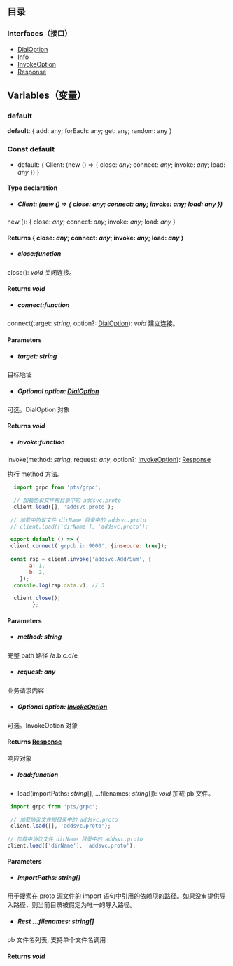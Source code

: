 ## 目录

### Interfaces（接口）
- [DialOption](https://cloud.tencent.com/document/product/1484/75816)
- [Info](https://cloud.tencent.com/document/product/1484/75817)
- [InvokeOption](https://cloud.tencent.com/document/product/1484/75818)
- [Response](https://cloud.tencent.com/document/product/1484/75819)


## Variables（变量）
### default
**default**:  { add: any; forEach: any; get: any; random: any }


### Const default

- default: { Client: (new () => { close: *any*; connect: *any*; invoke: *any*; load: *any* }) }


#### Type declaration

- ##### Client: (new () => { close: *any*; connect: *any*; invoke: *any*; load: *any* })

new (): { close: *any*; connect: *any*; invoke: *any*; load: *any* }


 #### Returns { close: *any*; connect: *any*; invoke: *any*; load: *any* }

 - ##### close:function
close(): *void*
关闭连接。

#### Returns *void*

- ##### connect:function
connect(target: *string*, option?: [DialOption](https://cloud.tencent.com/document/product/1484/75816)): *void*
建立连接。

 #### Parameters

- ##### target: *string*
目标地址
- ##### Optional option: [DialOption](https://cloud.tencent.com/document/product/1484/75816)
可选。DialOption 对象

#### Returns *void*

- ##### invoke:function

invoke(method: *string*, request: *any*, option?: [InvokeOption](https://cloud.tencent.com/document/product/1484/75818)): [Response](https://cloud.tencent.com/document/product/1484/75819)

 执行 method 方法。

```js
  import grpc from 'pts/grpc';
          
  // 加载协议文件根目录中的 addsvc.proto
  client.load([], 'addsvc.proto');
          
 // 加载中协议文件 dirName 目录中的 addsvc.proto
 // client.load(['dirName'], 'addsvc.proto');
          
 export default () => {
 client.connect('grpcb.in:9000', {insecure: true});
          
 const rsp = client.invoke('addsvc.Add/Sum', {
       a: 1,
       b: 2,
    });
  console.log(rsp.data.v); // 3
  
  client.close();
        };
  ```

 #### Parameters

 - ##### method: *string*
完整 path 路径 /a.b.c.d/e

- ##### request: *any*
 业务请求内容

- ##### Optional option: [InvokeOption](https://cloud.tencent.com/document/product/1484/75818)
可选。InvokeOption 对象

#### Returns [Response](https://cloud.tencent.com/document/product/1484/75819)
响应对象

- ##### load:function

- load(importPaths: *string*[], ...filenames: *string*[]): *void*
加载 pb 文件。

```js
 import grpc from 'pts/grpc';
          
 // 加载协议文件根目录中的 addsvc.proto
 client.load([], 'addsvc.proto');
          
// 加载中协议文件 dirName 目录中的 addsvc.proto
client.load(['dirName'], 'addsvc.proto');
```

#### Parameters
- ##### importPaths: *string*[]
用于搜索在 proto 源文件的 import 语句中引用的依赖项的路径。如果没有提供导入路径，则当前目录被假定为唯一的导入路径。

- ##### Rest ...filenames: *string*[]
pb 文件名列表, 支持单个文件名调用

#### Returns *void*
